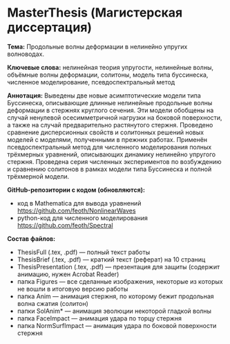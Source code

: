 # MasterThesis (Магистерская диссертация)
**Тема:** Продольные волны деформации в нелинейно упругих волноводах.

**Ключевые слова:** нелинейная теория упругости, нелинейные волны, объёмные волны деформации, солитоны, модель типа буссинеска, численное моделирование, псевдоспектральный метод

**Аннотация:** Выведены две новые асимптотические модели типа Буссинеска, описывающие длинные нелинейные продольные волны деформации в стержнях круглого сечения. Эти модели обобщены на случай ненулевой осесимметричной нагрузки на боковой поверхности, а также на случай предварительно растянутого стержня. Проведено сравнение дисперсионных свойств и солитонных решений новых моделей с моделями, полученными в прежних работах.
Применён псевдоспектральный метод для численного моделирования полных трёхмерных уравнений, описывающих динамику нелинейно упругого стержня. Проведена серия численных экспериментов по возбуждению и сравнению солитонов в рамках модели типа Буссинеска и полной трёхмерной модели.

**GitHub-репозитории с кодом (обновляются):**
- код в Mathematica для вывода уравнений https://github.com/feoth/NonlinearWaves
- python-код для численного моделирования https://github.com/feoth/Spectral

**Состав файлов:**
- ThesisFull (.tex, .pdf) — полный текст работы
- ThesisBrief (.tex, .pdf) — краткий текст (реферат) на 10 страниц
- ThesisPresentation (.tex, .pdf) — презентация для защиты (содержит анимацию, нужен Acrobat Reader)
- папка Figures — все сделанные изображения, некоторые из которых не вошли в итоговую версию работы
- папка Anim — анимация стержня, по которому бежит продольная волна сжатия (солитон)
- папки SolAnim* — анимация эволюции некоторой гладкой волны
- папка FaceImpact — анимация удара по торцу стержня
- папка NormSurfImpact — анимация удара по боковой поверхности стержня
